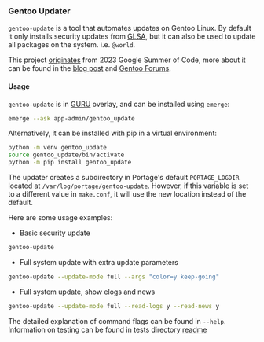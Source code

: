 ### Gentoo Updater

`gentoo-update` is a tool that automates updates on Gentoo Linux. 
By default it only installs security updates from [GLSA](https://security.gentoo.org/glsa/), 
but it can also be used to update all packages on the system. i.e. `@world`.  

This project 
[originates](https://wiki.gentoo.org/wiki/Google_Summer_of_Code/2023/Ideas/Automated_Gentoo_system_updater) 
from 2023 Google Summer of Code, more about it can be found in the 
[blog post](https://labbrat.net/blog/gsoc2023/gentoo_update_intro/) and 
[Gentoo Forums](https://forums.gentoo.org/viewtopic-p-8793827.html#8793827).  


#### Usage
`gentoo-update` is in [GURU](https://wiki.gentoo.org/wiki/Project:GURU) 
overlay, and can be installed using `emerge`:
```bash
emerge --ask app-admin/gentoo_update
```

Alternatively, it can be installed with pip in a virtual environment:
```bash
python -m venv gentoo_update
source gentoo_update/bin/activate
python -m pip install gentoo_update
```

The updater creates a subdirectory in Portage's default `PORTAGE_LOGDIR` located at `/var/log/portage/gentoo-update`. 
However, if this variable is set to a different value in `make.conf`, it will use the new location instead of the default.  

Here are some usage examples:
* Basic security update
```bash
gentoo-update
```

* Full system update with extra update parameters
```bash
gentoo-update --update-mode full --args "color=y keep-going"
```

* Full system update, show elogs and news
```bash
gentoo-update --update-mode full --read-logs y --read-news y
```

The detailed explanation of command flags can be found in `--help`.  
Information on testing can be found in tests directory 
[readme](tests/README.md)
